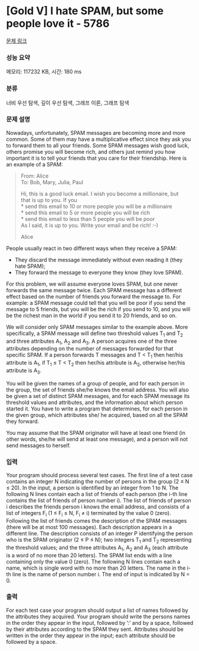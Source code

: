 # [Gold V] I hate SPAM, but some people love it - 5786 

[문제 링크](https://www.acmicpc.net/problem/5786) 

### 성능 요약

메모리: 117232 KB, 시간: 180 ms

### 분류

너비 우선 탐색, 깊이 우선 탐색, 그래프 이론, 그래프 탐색

### 문제 설명

<p>Nowadays, unfortunately, SPAM messages are becoming more and more common. Some of them may have a multiplicative effect since they ask you to forward them to all your friends. Some SPAM messages wish good luck, others promise you will become rich, and others just remind you how important it is to tell your friends that you care for their friendship. Here is an example of a SPAM:</p>

<blockquote>
<p>From: Alice<br>
To: Bob, Mary, Julia, Paul</p>

<p>Hi, this is a good luck email. I wish you become a millionaire, but<br>
that is up to you. If you<br>
* send this email to 10 or more people you will be a millionaire<br>
* send this email to 5 or more people you will be rich<br>
* send this email to less than 5 people you will be poor<br>
As I said, it is up to you. Write your email and be rich! :-)</p>

<p>Alice</p>
</blockquote>

<p>People usually react in two different ways when they receive a SPAM:</p>

<ul>
	<li>They discard the message immediately without even reading it (they hate SPAM); </li>
	<li>They forward the message to everyone they know (they love SPAM).</li>
</ul>

<p>For this problem, we will assume everyone loves SPAM, but one never forwards the same message twice. Each SPAM message has a different effect based on the number of friends you forward the message to. For example: a SPAM message could tell that you will be poor if you send the message to 5 friends, but you will be the rich if you send to 10, and you will be the richest man in the world if you send it to 20 friends, and so on.</p>

<p>We will consider only SPAM messages similar to the example above. More specifically, a SPAM message will define two threshold values T<sub>1</sub> and T<sub>2</sub> and three attributes A<sub>1</sub>, A<sub>2</sub> and A<sub>3</sub>. A person acquires one of the three attributes depending on the number of messages forwarded for that specific SPAM. If a person forwards T messages and T < T<sub>1</sub> then her/his attribute is A<sub>1</sub>, if T<sub>1</sub> ≤ T < T<sub>2</sub> then her/his attribute is A<sub>2</sub>, otherwise her/his attribute is A<sub>3</sub>.</p>

<p>You will be given the names of a group of people, and for each person in the group, the set of friends she/he knows the email address. You will also be given a set of distinct SPAM messages, and for each SPAM message its threshold values and attributes, and the information about which person started it. You have to write a program that determines, for each person in the given group, which attributes she/ he acquired, based on all the SPAM they forward.</p>

<p>You may assume that the SPAM originator will have at least one friend (in other words, she/he will send at least one message), and a person will not send messages to herself.</p>

### 입력 

 <p>Your program should process several test cases. The first line of a test case contains an integer N indicating the number of persons in the group (2 ≤ N ≤ 20). In the input, a person is identified by an integer from 1 to N. The following N lines contain each a list of friends of each person (the i-th line contains the list of friends of person number i). The list of friends of person i describes the friends person i knows the email address, and consists of a list of integers F<sub>i</sub> (1 ≤ F<sub>i</sub> ≤ N, F<sub>i</sub> ≠ i) terminated by the value 0 (zero). Following the list of friends comes the description of the SPAM messages (there will be at most 100 messages). Each description appears in a different line. The description consists of an integer P identifying the person who is the SPAM originator (2 ≤ P ≤ N); two integers T<sub>1</sub> and T<sub>2</sub> representing the threshold values; and the three attributes A<sub>1</sub>, A<sub>2</sub> and A<sub>3</sub> (each attribute is a word of no more than 20 letters). The SPAM list ends with a line containing only the value 0 (zero). The following N lines contain each a name, which is single word with no more than 20 letters. The name in the i-th line is the name of person number i. The end of input is indicated by N = 0.</p>

### 출력 

 <p>For each test case your program should output a list of names followed by the attributes they acquired. Your program should write the persons names in the order they appear in the input, followed by ’:’ and by a space, followed by their attributes according to the SPAM they sent. Attributes should be written in the order they appear in the input; each attribute should be followed by a space.</p>

<p> </p>

